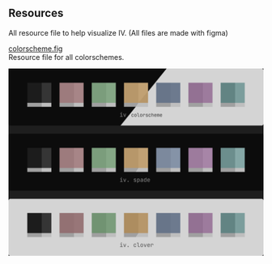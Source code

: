 ## Resources
All resource file to help visualize IV. (All files are made with figma)

[colorscheme.fig](./colorscheme.fig)  
Resource file for all colorschemes.

<!-- <details>
  <summary>Preview</summary>
  <br /> -->
  <img src="../.github/assets/colorscheme_resources.png" />
<!-- </details> -->
